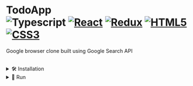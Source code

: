 # TodoApp <div> ![Typescript](https://img.shields.io/badge/TypeScript-007ACC?style=for-the-badge&logo=typescript&logoColor=white&style=plastic) [![React](https://shields.io/badge/React-black?logo=react&style=for-the-badge%22)](https://reactjs.org/) [![Redux](https://img.shields.io/badge/Redux-764ABC?logo=redux&logoColor=white)](https://redux.js.org/) [![HTML5](https://img.shields.io/badge/HTML5-%23e34f26.svg?logo=html5&logoColor=white&style=flat)](https://developer.mozilla.org/en-US/docs/Web/HTML) [![CSS3](https://img.shields.io/badge/CSS3-%231572b6.svg?logo=css3&logoColor=white&style=flat)](https://developer.mozilla.org/en-US/docs/Web/CSS)  </div>

Google browser clone built using Google Search API


<br>
<details><summary> 🛠️ Installation </summary>
<br>
  
• First make sure u have installed latest versions of [ReactJS, NodeJS](https://www.tutorialspoint.com/reactjs/reactjs_environment_setup.htm)

• Clone this repository

• Install modules in root directory:

```bash
npm install
```

### **Make sure u have installed all modules!**

<br>
</details>



<details><summary> 🚀 Run </summary>
<br>
  
• root directory:

```bash
npm start
```

</details>  
